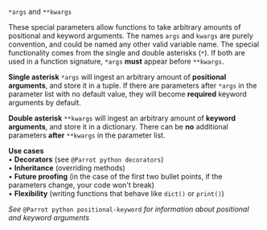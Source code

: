 `*args` and `**kwargs`

These special parameters allow functions to take arbitrary amounts of positional and keyword arguments. The names `args` and `kwargs` are purely convention, and could be named any other valid variable name. The special functionality comes from the single and double asterisks (`*`). If both are used in a function signature, `*args` **must** appear before `**kwargs`.

**Single asterisk**
`*args` will ingest an arbitrary amount of **positional arguments**, and store it in a tuple. If there are parameters after `*args` in the parameter list with no default value, they will become **required** keyword arguments by default.

**Double asterisk**
`**kwargs` will ingest an arbitrary amount of **keyword arguments**, and store it in a dictionary. There can be **no** additional parameters **after** `**kwargs` in the parameter list.

**Use cases**  
• **Decorators** (see `@Parrot python decorators`)  
• **Inheritance** (overriding methods)  
• **Future proofing** (in the case of the first two bullet points, if the parameters change, your code won't break)  
• **Flexibility** (writing functions that behave like `dict()` or `print()`)  

*See* `@Parrot python positional-keyword` *for information about positional and keyword arguments*
